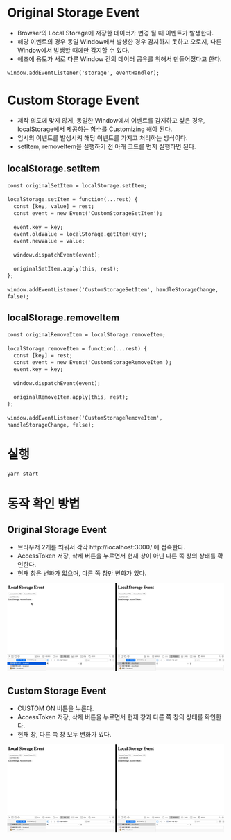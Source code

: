 # Original Storage Event

- Browser의 Local Storage에 저장한 데이터가 변경 될 때 이벤트가 발생한다.
- 해당 이벤트의 경우 동일 Window에서 발생한 경우 감지하지 못하고 오로지, 다른 Window에서 발생할 때에만 감지할 수 있다.
- 애초에 용도가 서로 다른 Window 간의 데이터 공유를 위해서 만들어졌다고 한다.

```
window.addEventListener('storage', eventHandler);
```

# Custom Storage Event

- 제작 의도에 맞지 않게, 동일한 Window에서 이벤트를 감지하고 싶은 경우, localStorage에서 제공하는 함수를 Customizing 해야 된다.
- 임시의 이벤트를 발생시켜 해당 이벤트를 가지고 처리하는 방식이다.
- setItem, removeItem을 실행하기 전 아래 코드를 먼저 실행하면 된다.

## localStorage.setItem

```
const originalSetItem = localStorage.setItem;

localStorage.setItem = function(...rest) {
  const [key, value] = rest;
  const event = new Event('CustomStorageSetItem');

  event.key = key;
  event.oldValue = localStorage.getItem(key);
  event.newValue = value;

  window.dispatchEvent(event);

  originalSetItem.apply(this, rest);
};

window.addEventListener('CustomStorageSetItem', handleStorageChange, false);
```

## localStorage.removeItem

```
const originalRemoveItem = localStorage.removeItem;

localStorage.removeItem = function(...rest) {
  const [key] = rest;
  const event = new Event('CustomStorageRemoveItem');
  event.key = key;

  window.dispatchEvent(event);

  originalRemoveItem.apply(this, rest);
};

window.addEventListener('CustomStorageRemoveItem', handleStorageChange, false);
```

# 실행

```
yarn start
```

# 동작 확인 방법

## Original Storage Event

- 브라우저 2개를 띄워서 각각 http://localhost:3000/ 에 접속한다.
- AccessToken 저장, 삭제 버튼을 누르면서 현재 창이 아닌 다른 쪽 창의 상태를 확인한다.
- 현재 창은 변화가 없으며, 다른 쪽 창만 변화가 있다.

![](./docs/original_storage_event.gif)

## Custom Storage Event

- CUSTOM ON 버튼을 누른다.
- AccessToken 저장, 삭제 버튼을 누르면서 현재 창과 다른 쪽 창의 상태를 확인한다.
- 현재 창, 다른 쪽 창 모두 변화가 있다.

![](./docs/custom_storage_event.gif)
